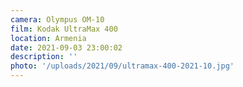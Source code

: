 ```yaml
---
camera: Olympus OM-10
film: Kodak UltraMax 400
location: Armenia
date: 2021-09-03 23:00:02
description: ''
photo: '/uploads/2021/09/ultramax-400-2021-10.jpg'
---
```

